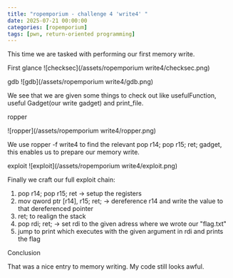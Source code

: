 ```yaml
---
title: "ropemporium - challenge 4 'write4' "
date: 2025-07-21 00:00:00 
categories: [ropemporium]
tags: [pwn, return-oriented programming]
---
```


This time we are tasked with performing our first memory write.

 First glance
    ![checksec](/assets/ropemporium write4/checksec.png)

 gdb
    ![gdb](/assets/ropemporium write4/gdb.png)

We see that we are given some things to check out like usefulFunction, useful Gadget(our write gadget) and print_file.

 ropper

![ropper](/assets/ropemporium write4/ropper.png)

We use ropper -f write4 to find the relevant pop r14; pop r15; ret; gadget, this enables us to prepare our memory write.

 exploit
    ![exploit](/assets/ropemporium write4/exploit.png)

Finally we craft our full exploit chain:
    
1. pop r14; pop r15; ret -> setup the registers
2. mov qword ptr [r14], r15; ret; -> dereference r14 and write the value to that dereferenced pointer
3. ret; to realign the stack
4. pop rdi; ret; -> set rdi to the given adress where we wrote our "flag.txt"
5. jump to print which executes with the given argument in rdi and prints the flag

Conclusion

That was a nice entry to memory writing.
My code still looks awful.
